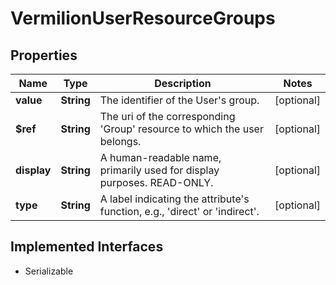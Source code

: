 

# VermilionUserResourceGroups


## Properties

Name | Type | Description | Notes
------------ | ------------- | ------------- | -------------
**value** | **String** | The identifier of the User&#39;s group. |  [optional]
**$ref** | **String** | The uri of the corresponding &#39;Group&#39; resource to which the user belongs. |  [optional]
**display** | **String** | A human-readable name, primarily used for display purposes. READ-ONLY. |  [optional]
**type** | **String** | A label indicating the attribute&#39;s function, e.g., &#39;direct&#39; or &#39;indirect&#39;. |  [optional]


## Implemented Interfaces

* Serializable


